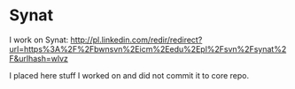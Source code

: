 Synat
=====

I work on Synat: http://pl.linkedin.com/redir/redirect?url=https%3A%2F%2Fbwnsvn%2Eicm%2Eedu%2Epl%2Fsvn%2Fsynat%2F&urlhash=wlvz

I placed here stuff I worked on and did not commit it to core repo.


